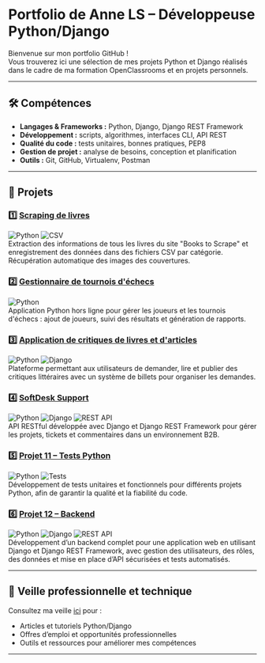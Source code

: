 # Portfolio de Anne LS – Développeuse Python/Django

Bienvenue sur mon portfolio GitHub !  
Vous trouverez ici une sélection de mes projets Python et Django réalisés dans le cadre de ma formation OpenClassrooms et en projets personnels.

---

## 🛠 Compétences
- **Langages & Frameworks :** Python, Django, Django REST Framework  
- **Développement :** scripts, algorithmes, interfaces CLI, API REST  
- **Qualité du code :** tests unitaires, bonnes pratiques, PEP8  
- **Gestion de projet :** analyse de besoins, conception et planification  
- **Outils :** Git, GitHub, Virtualenv, Postman

---

## 📂 Projets

### 1️⃣ [Scraping de livres](https://github.com/annelsopenclassrooms/Projet_02/blob/main/README.md)  
![Python](https://img.shields.io/badge/Python-3.12-blue) ![CSV](https://img.shields.io/badge/CSV-Data-orange)  
Extraction des informations de tous les livres du site "Books to Scrape" et enregistrement des données dans des fichiers CSV par catégorie. Récupération automatique des images des couvertures.

### 2️⃣ [Gestionnaire de tournois d'échecs](https://github.com/annelsopenclassrooms/Projet_04/blob/main/README.md)  
![Python](https://img.shields.io/badge/Python-3.12-blue)  
Application Python hors ligne pour gérer les joueurs et les tournois d'échecs : ajout de joueurs, suivi des résultats et génération de rapports.

### 3️⃣ [Application de critiques de livres et d'articles](https://github.com/annelsopenclassrooms/Projet_09/blob/main/README.md)  
![Python](https://img.shields.io/badge/Python-3.12-blue) ![Django](https://img.shields.io/badge/Django-4.2-green)  
Plateforme permettant aux utilisateurs de demander, lire et publier des critiques littéraires avec un système de billets pour organiser les demandes.

### 4️⃣ [SoftDesk Support](https://github.com/annelsopenclassrooms/Projet_10_API/blob/main/README.md)  
![Python](https://img.shields.io/badge/Python-3.12-blue) ![Django](https://img.shields.io/badge/Django-4.2-green) ![REST API](https://img.shields.io/badge/API-REST-red)  
API RESTful développée avec Django et Django REST Framework pour gérer les projets, tickets et commentaires dans un environnement B2B.

### 5️⃣ [Projet 11 – Tests Python](https://github.com/annelsopenclassrooms/Projet_11_tests/blob/master/README.md)  
![Python](https://img.shields.io/badge/Python-3.12-blue) ![Tests](https://img.shields.io/badge/Tests-Unit%20%26%20Fonctionnels-brightgreen)  
Développement de tests unitaires et fonctionnels pour différents projets Python, afin de garantir la qualité et la fiabilité du code.

### 6️⃣ [Projet 12 – Backend](https://github.com/annelsopenclassrooms/Projet_12_Backend/blob/main/README.md)  
![Python](https://img.shields.io/badge/Python-3.12-blue) ![Django](https://img.shields.io/badge/Django-4.2-green) ![REST API](https://img.shields.io/badge/API-REST-red)  
Développement d’un backend complet pour une application web en utilisant Django et Django REST Framework, avec gestion des utilisateurs, des rôles, des données et mise en place d’API sécurisées et tests automatisés.

---

## 🔗 Veille professionnelle et technique
Consultez ma veille [ici](veille/veille.md) pour :  
- Articles et tutoriels Python/Django  
- Offres d’emploi et opportunités professionnelles  
- Outils et ressources pour améliorer mes compétences

---

